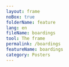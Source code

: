 ```yaml
---
layout: frame
noBox: true
folderName: feature
lang: en
fileName: boardings
tool: The frame
permalink: /boardings
featureName: boardings
category: Posters
---
```

